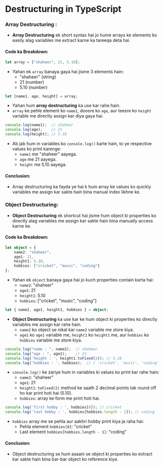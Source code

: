 # Destructuring in TypeScript
### Array Destructuring :

- **Array Destructuring** ek short syntax hai jo hume arrays ke elements ko easily alag variables me extract karne ka tareeqa deta hai.
  
#### Code ka Breakdown:

```typescript
let array = ["shaheer", 21, 5.10];
```
- Yahan ek `array` banaya gaya hai jisme 3 elements hain:
  - "shaheer" (string)
  - 21 (number)
  - 5.10 (number)
  
```typescript
let [name1, age, height] = array;
```
- Yahan hum **array destructuring** ka use kar rahe hain.
- `array` ke pehle element ko `name1`, doosre ko `age`, aur teesre ko `height` variable me directly assign kar diya gaya hai.
  
```typescript
console.log(name1);  // shaheer
console.log(age);    // 21
console.log(height); // 5.10
```
- Ab jab hum in variables ko `console.log()` karte hain, to ye respective values ko print karenge:
  - `name1` me "shaheer" aayega.
  - `age` me 21 aayega.
  - `height` me 5.10 aayega.

#### **Conclusion:**
- Array destructuring ka fayda ye hai k hum array ke values ko quickly variables me assign kar sakte hain bina manual index likhne ke.



### Object Destructuring:

- **Object Destructuring** ek shortcut hai jisme hum object ki properties ko directly alag variables me assign kar sakte hain bina manually access karne ke.

#### Code ka Breakdown:

```typescript
let object = {
    name2: "shaheer",
    age1: 21,
    height1: 5.10,
    hobbies: ["cricket", "music", "coding"]
};
```
- Yahan ek `object` banaya gaya hai jo kuch properties contain karta hai:
  - `name2`: "shaheer"
  - `age1`: 21
  - `height1`: 5.10
  - `hobbies`: ["cricket", "music", "coding"]

```typescript
let { name2, age1, height1, hobbies } = object;
```
- **Object Destructuring** ka use kar ke hum object ki properties ko directly variables me assign kar rahe hain.
  - `name2` ko object se nikal kar `name2` variable me store kiya.
  - `age1` ko `age1` variable me, `height1` ko `height1` me, aur `hobbies` ko `hobbies` variable me store kiya.

```typescript
console.log("name : ", name2);  // shaheer
console.log("age : ", age1);    // 21
console.log('height : ', height1.toFixed(2)); // 5.10
console.log('hobbies : ', hobbies);  // [ 'cricket', 'music', 'coding' ]
```
- `console.log()` ke zariye hum in variables ki values ko print kar rahe hain:
  - `name2`: "shaheer"
  - `age1`: 21
  - `height1`: `toFixed(2)` method ke saath 2 decimal points tak round off ho kar print hoti hai (5.10).
  - `hobbies`: array ke form me print hoti hai.

```typescript
console.log('first hobby : ', hobbies[0]); // cricket
console.log('last hobby : ', hobbies[hobbies.length - 1]); // coding
```
- `hobbies` array me se pehla aur aakhri hobby print kiya ja raha hai:
  - Pehla element `hobbies[0]`: "cricket"
  - Last element `hobbies[hobbies.length - 1]`: "coding"

#### **Conclusion:**
- Object destructuring se hum asaani se object ki properties ko extract kar sakte hain bina bar-bar object ko reference kiye.